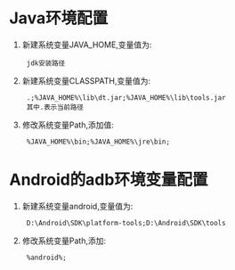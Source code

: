 # Java环境配置 #
1. 新建系统变量JAVA_HOME,变量值为:

		jdk安装路径

2. 新建系统变量CLASSPATH,变量值为:

		.;%JAVA_HOME%\lib\dt.jar;%JAVA_HOME%\lib\tools.jar
		其中.表示当前路径

3. 修改系统变量Path,添加值:

		%JAVA_HOME%\bin;%JAVA_HOME%\jre\bin;

# Android的adb环境变量配置 #
1. 新建系统变量android,变量值为:

		D:\Android\SDK\platform-tools;D:\Android\SDK\tools

2. 修改系统变量Path,添加:
 
		%android%;
